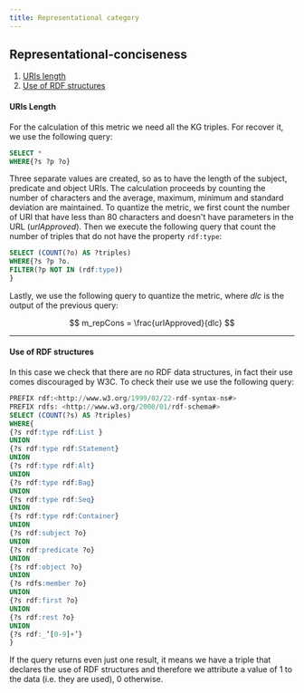 ```yaml
---
title: Representational category
---
```


## Representational-conciseness
1. [URIs length](#uris-length)
2. [Use of RDF structures](#rdf-structures)

#### **URIs Length**
For the calculation of this metric we need all the KG triples. For recover it, we use the following query:

```sql
SELECT *
WHERE{?s ?p ?o}
```

Three separate values are created, so as to have the length of the subject, predicate and object URIs. The calculation proceeds by counting the number of characters and the average, maximum, minimum and standard deviation are maintained. To quantize the metric, we first count the number of URI that have less than 80 characters and doesn't have parameters in the URL ($urlApproved$). Then we execute the following query that count the number of triples that do not have the property `rdf:type`:
```sql
SELECT (COUNT(?o) AS ?triples)
WHERE{?s ?p ?o.
FILTER(?p NOT IN (rdf:type))
}
```
Lastly, we use the following query to quantize the metric, where $dlc$ is the output of the previous query:

$$
m_repCons = \frac{urlApproved}{dlc}
$$

--- 

#### **Use of RDF structures**
In this case we check that there are no RDF data structures, in fact their use comes discouraged by W3C. To check their use we use the following query:
```sql
PREFIX rdf:<http://www.w3.org/1999/02/22-rdf-syntax-ns#>
PREFIX rdfs: <http://www.w3.org/2000/01/rdf-schema#>
SELECT (COUNT(?s) AS ?triples)
WHERE{
{?s rdf:type rdf:List }
UNION
{?s rdf:type rdf:Statement}
UNION
{?s rdf:type rdf:Alt}
UNION
{?s rdf:type rdf:Bag}
UNION
{?s rdf:type rdf:Seq}
UNION
{?s rdf:type rdf:Container}
UNION
{?s rdf:subject ?o}
UNION
{?s rdf:predicate ?o}
UNION
{?s rdf:object ?o}
UNION
{?s rdfs:member ?o}
UNION
{?s rdf:first ?o}
UNION
{?s rdf:rest ?o}
UNION
{?s rdf:_’[0-9]+’}
}
```
If the query returns even just one result, it means we have
a triple that declares the use of RDF structures and therefore
we attribute a value of 1 to the data (i.e. they are used), 0 otherwise.
